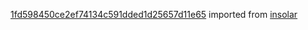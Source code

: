 [1fd598450ce2ef74134c591dded1d25657d11e65](https://github.com/insolar/insolar/commit/1fd598450ce2ef74134c591dded1d25657d11e65) imported from [insolar](https://github.com/insolar/insolar)

